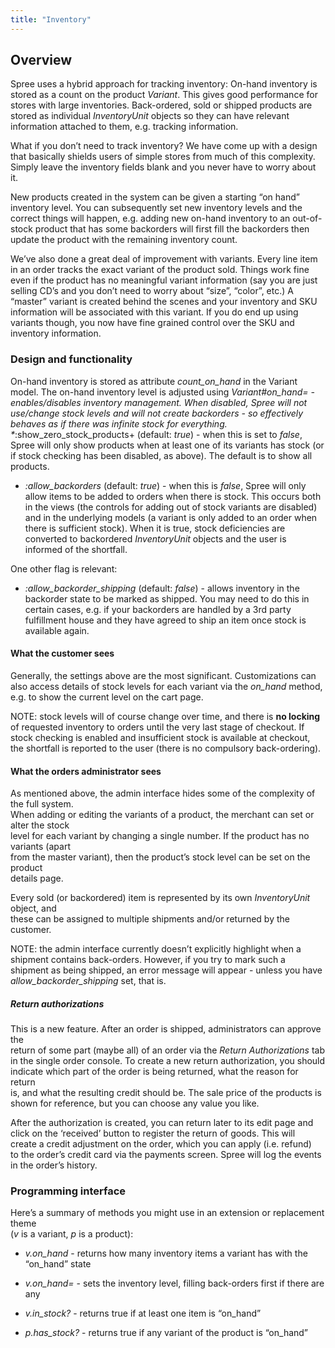 ```yaml
---
title: "Inventory"
---
```


## Overview

Spree uses a hybrid approach for tracking inventory: On-hand inventory
is stored as a count on the product *Variant*. This gives good
performance for stores with large inventories. Back-ordered, sold or
shipped products are stored as individual *InventoryUnit* objects so
they can have relevant information attached to them, e.g. tracking
information.

What if you don’t need to track inventory? We have come up with a design
that basically shields users of simple stores from much of this
complexity. Simply leave the inventory fields blank and you never have
to worry about it.

New products created in the system can be given a starting “on hand”
inventory level. You can subsequently set new inventory levels and the
correct things will happen, e.g. adding new on-hand inventory to an
out-of-stock product that has some backorders will first fill the
backorders then update the product with the remaining inventory count.

We’ve also done a great deal of improvement with variants. Every line
item in an order tracks the exact variant of the product sold. Things
work fine even if the product has no meaningful variant information (say
you are just selling CD’s and you don’t need to worry about “size”,
“color”, etc.) A “master” variant is created behind the scenes and your
inventory and SKU information will be associated with this variant. If
you do end up using variants though, you now have fine grained control
over the SKU and inventory information.

### Design and functionality

On-hand inventory is stored as attribute *count\_on\_hand* in the
Variant model. The on-hand inventory level is adjusted using
*Variant\#on\_hand= - enables/disables inventory management. When
disabled, Spree will not use/change stock levels and will not create
backorders - so effectively behaves as if there was infinite stock for
everything.
\
\**:show\_zero\_stock\_products+ (default: *true*) - when this is set to
*false*, Spree will only show products when at least one of its variants
has stock (or if stock checking has been disabled, as above). The
default is to show all products.

-   *:allow\_backorders* (default: *true*) - when this is *false*, Spree
    will only allow items to be added to orders when there is stock.
    This occurs both in the views (the controls for adding out of stock
    variants are disabled) and in the underlying models (a variant is
    only added to an order when there is sufficient stock). When it is
    true, stock deficiencies are converted to backordered
    *InventoryUnit* objects and the user is informed of the shortfall.

One other flag is relevant:

-   *:allow\_backorder\_shipping* (default: *false*) - allows inventory
    in the backorder state to be marked as shipped. You may need to do
    this in certain cases, e.g. if your backorders are handled by a 3rd
    party fulfillment house and they have agreed to ship an item once
    stock is available again.

#### What the customer sees

Generally, the settings above are the most significant. Customizations
can also access details of stock levels for each variant via the
*on\_hand* method, e.g. to show the current level on the cart page.

NOTE: stock levels will of course change over time, and there is **no
locking** of requested inventory to orders until the very last stage of
checkout. If stock checking is enabled and insufficient stock is
available at checkout, the shortfall is reported to the user (there is
no compulsory back-ordering).

#### What the orders administrator sees

As mentioned above, the admin interface hides some of the complexity of
the full system. \
When adding or editing the variants of a product, the merchant can set
or alter the stock \
level for each variant by changing a single number. If the product has
no variants (apart \
from the master variant), then the product’s stock level can be set on
the product \
details page.

Every sold (or backordered) item is represented by its own
*InventoryUnit* object, and \
these can be assigned to multiple shipments and/or returned by the
customer.

NOTE: the admin interface currently doesn’t explicitly highlight when a
shipment contains back-orders. However, if you try to mark such a
shipment as being shipped, an error message will appear - unless you
have *allow\_backorder\_shipping* set, that is.

##### Return authorizations

This is a new feature. After an order is shipped, administrators can
approve the \
return of some part (maybe all) of an order via the *Return
Authorizations* tab\
in the single order console. To create a new return authorization, you
should \
indicate which part of the order is being returned, what the reason for
return\
is, and what the resulting credit should be. The sale price of the
products is \
shown for reference, but you can choose any value you like.

After the authorization is created, you can return later to its edit
page and \
click on the ‘received’ button to register the return of goods. This
will \
create a credit adjustment on the order, which you can apply (i.e.
refund) \
to the order’s credit card via the payments screen. Spree will log the
events\
in the order’s history.

### Programming interface

Here’s a summary of methods you might use in an extension or replacement
theme \
(*v* is a variant, *p* is a product):

-   *v.on\_hand* - returns how many inventory items a variant has with
    the “on\_hand” state

-   *v.on\_hand=* - sets the inventory level, filling back-orders first
    if there are any

-   *v.in\_stock?* - returns true if at least one item is “on\_hand”

-   *p.has\_stock?* - returns true if any variant of the product is
    “on\_hand”

